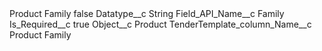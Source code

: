 <?xml version="1.0" encoding="UTF-8"?>
<CustomMetadata xmlns="http://soap.sforce.com/2006/04/metadata" xmlns:xsi="http://www.w3.org/2001/XMLSchema-instance" xmlns:xsd="http://www.w3.org/2001/XMLSchema">
    <label>Product Family</label>
    <protected>false</protected>
    <values>
        <field>Datatype__c</field>
        <value xsi:type="xsd:string">String</value>
    </values>
    <values>
        <field>Field_API_Name__c</field>
        <value xsi:type="xsd:string">Family</value>
    </values>
    <values>
        <field>Is_Required__c</field>
        <value xsi:type="xsd:boolean">true</value>
    </values>
    <values>
        <field>Object__c</field>
        <value xsi:type="xsd:string">Product</value>
    </values>
    <values>
        <field>TenderTemplate_column_Name__c</field>
        <value xsi:type="xsd:string">Product Family</value>
    </values>
</CustomMetadata>
